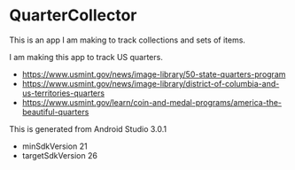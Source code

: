 # QuarterCollector

This is an app I am making to track collections and sets of items.

I am making this app to track US quarters.

* https://www.usmint.gov/news/image-library/50-state-quarters-program
* https://www.usmint.gov/news/image-library/district-of-columbia-and-us-territories-quarters
* https://www.usmint.gov/learn/coin-and-medal-programs/america-the-beautiful-quarters

This is generated from Android Studio 3.0.1

* minSdkVersion 21
* targetSdkVersion 26


